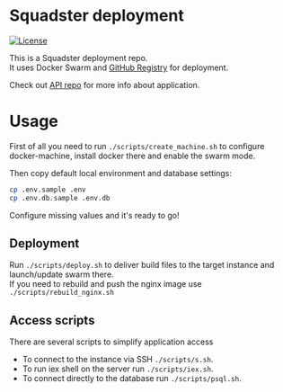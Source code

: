 # Squadster deployment

[![License](https://img.shields.io/github/license/squadster/squadster-deployment.svg)](https://github.com/squadster/squadster-deployment/blob/master/LICENSE)

This is a Squadster deployment repo.<br />
It uses Docker Swarm and [GitHub Registry](https://github.com/orgs/squadster/packages) for deployment.

Check out [API repo](https://github.com/squadster/squadster-api) for more info about application.

# Usage

First of all you need to run `./scripts/create_machine.sh` to configure docker-machine, install docker there and enable the swarm mode.

Then copy default local environment and database settings:

```bash
cp .env.sample .env
cp .env.db.sample .env.db
```

Configure missing values and it's ready to go!<br />

## Deployment

Run `./scripts/deploy.sh` to deliver build files to the target instance and launch/update swarm there.<br />
If you need to rebuild and push the nginx image use `./scripts/rebuild_nginx.sh`

## Access scripts

There are several scripts to simplify application access

* To connect to the instance via SSH `./scripts/s.sh`.
* To run iex shell on the server run `./scripts/iex.sh`.
* To connect directly to the database run `./scripts/psql.sh`.
